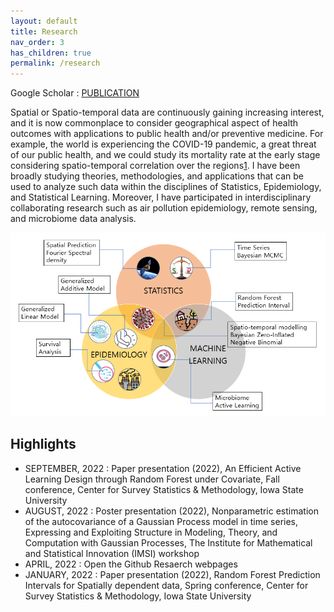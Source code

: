 ```yaml
---
layout: default
title: Research
nav_order: 3
has_children: true
permalink: /research
---
```


Google Scholar : [PUBLICATION](https://scholar.google.com/citations?user=uM0-oVcAAAAJ&hl=en)

Spatial or Spatio-temporal data are continuously gaining increasing interest, and it is now commonplace to consider geographical aspect of health outcomes with applications to public health and/or preventive medicine. For example, the world is experiencing the COVID-19 pandemic, a great threat of our public health, and we could study its mortality rate at the early stage considering spatio-temporal correlation over the regions[1](https://doi.org/10.1007/s13253-022-00487-1). I have been broadly studying theories, methodologies, and applications that can be used to analyze such data within the disciplines of Statistics, Epidemiology, and Statistical Learning. Moreover, I have participated in interdisciplinary collaborating research such as air pollution epidemiology, remote sensing, and microbiome data analysis.

![](PR4.png)

## Highlights
* SEPTEMBER, 2022 : Paper presentation (2022), An Efficient Active Learning Design through Random Forest under Covariate, Fall conference, Center for Survey Statistics & Methodology, Iowa State University
* AUGUST, 2022 : Poster presentation (2022), Nonparametric estimation of the autocovariance of a Gaussian Process model in time series, Expressing and Exploiting Structure in Modeling, Theory, and Computation with Gaussian Processes, The Institute for Mathematical and Statistical Innovation (IMSI) workshop
* APRIL, 2022 : Open the Github Resaerch webpages
* JANUARY, 2022 : Paper presentation (2022), Random Forest Prediction Intervals for Spatially dependent data, Spring conference, Center for Survey Statistics & Methodology, Iowa State University

<!-- ## Highlights
* JUNE, 2022 : Literature reviews in Active Learning
* MAY, 2022 : Finalize Manuscript for Random Forest Prediction Intervals for Spatial data
* MAY, 2022 : Literature reviews in Spatial Statistics [1](https://doi.org/10.1080/10618600.2021.1886938), [2](10.1109/MSP.2013.2246292), [3](https://proceedings.neurips.cc/paper/2021/hash/c6b8c8d762da15fa8dbbdfb6baf9e260-Abstract.html), [4](https://dl.acm.org/doi/10.5555/3023638.3023667), [5](https://www.jmlr.org/papers/volume14/hoffman13a/hoffman13a.pdf)
* APRIL, 2022 : Open the Github Resaerch webpages
* APRIL, 2022 : Sensitive analysis in Random Forest Prediction Intervals for Spatial data
* MARCH, 2022 : Real data analysis in Random Forest Prediction Intervals for Spatial data
 -->
